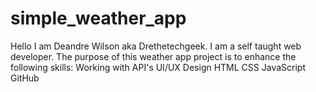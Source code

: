 # simple_weather_app

Hello I am Deandre Wilson aka Drethetechgeek. I am a self taught web developer. The purpose of this weather app project is to enhance the following skills: 
                                Working with API's
                                UI/UX Design
                                HTML
                                CSS
                                JavaScript
                                GitHub


